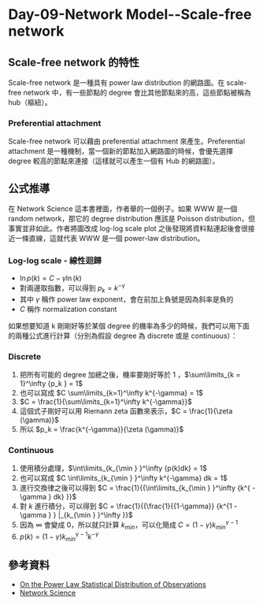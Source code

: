 # Day-09-Network Model--Scale-free network
## Scale-free network 的特性
Scale-free network 是一種具有 power law distribution 的網路圖。在 scale-free network 中，有一些節點的 degree 會比其他節點來的高，這些節點被稱為 hub（樞紐）。

### Preferential attachment
Scale-free network 可以藉由 preferential attachment 來產生。Preferential attachment 是一種機制，當一個新的節點加入網路圖的時候，會優先選擇 degree 較高的節點來連接（這樣就可以產生一個有 Hub 的網路圖）。

## 公式推導

在 Network Science 這本書裡面，作者舉的一個例子。如果 WWW 是一個 random network，那它的 degree distribution 應該是 Poisson distribution，但事實並非如此。作者將圖改成 log-log scale plot 之後發現將資料點連起後會很接近一條直線，這就代表 WWW 是一個 power-law distribution。

### Log-log scale - 線性迴歸
- $\ln{p(k)} = C - \gamma \ln(k)$
- 對兩邊取指數，可以得到 $p_{k} = k^{-\gamma}$
- 其中 $\gamma$ 稱作 power law exponent，會在前加上負號是因為斜率是負的
- $C$ 稱作 normalization constant

如果想要知道 k 剛剛好等於某個 degree 的機率為多少的時候，我們可以用下面的兩種公式進行計算（分別為假設 degree 為 discrete 或是 continuous）：

### Discrete 
1. 把所有可能的 degree 加總之後，機率要剛好等於 1 ，$\sum\limits_{k = 1}^\infty  {p_k }  = 1$
1. 也可以寫成 $C \sum\limits_{k=1}^\infty k^{-\gamma} = 1$
1. $C = \frac{1}{\sum\limits_{k=1}^\infty k^{-\gamma}}$
1. 這個式子剛好可以用 Riemann zeta 函數來表示，$C = \frac{1}{\zeta (\gamma)}$
1. 所以 $p_k = \frac{k^{-\gamma}}{\zeta (\gamma)}$

### Continuous
1. 使用積分處理，$\int\limits_{k_{\min } }^\infty  {p(k)dk}  = 1$
1. 也可以寫成 $C \int\limits_{k_{\min } }^\infty k^{-\gamma} dk = 1$
1. 進行交換律之後可以得到 $C = \frac{1}{{\int\limits_{k_{\min } }^\infty  {k^{ - \gamma } dk} }}$
1. 對 $k$ 進行積分，可以得到 $C = \frac{1}{{\frac{1}{{1-\gamma}} {k^{1 - \gamma } } |_{k_{\min } }^\infty  }}$
1. 因為 $\infty$ 會變成 0，所以就只計算 $k_{min}$，可以化簡成 $C = (1-\gamma)k_{min}^{\gamma-1}$
1. $p(k) = (1-\gamma)k_{min}^{\gamma-1}k^{-\gamma}$

## 參考資料
- [On the Power Law Statistical Distribution of Observations](https://indico.ictp.it/event/a08182/session/44/contribution/28/material/0/0.pdf)
- [Network Science](http://networksciencebook.com/chapter/4#introduction4)


